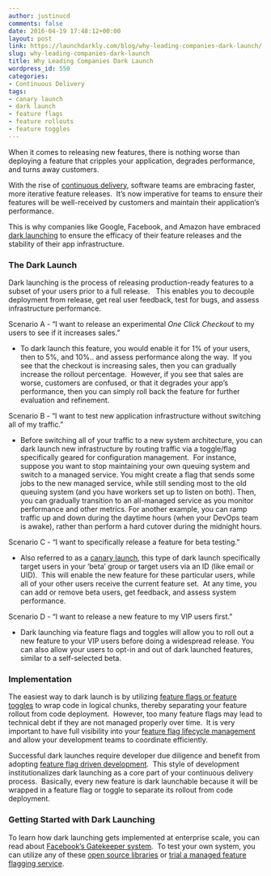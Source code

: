 ```yaml
---
author: justinucd
comments: false
date: 2016-04-19 17:48:12+00:00
layout: post
link: https://launchdarkly.com/blog/why-leading-companies-dark-launch/
slug: why-leading-companies-dark-launch
title: Why Leading Companies Dark Launch
wordpress_id: 550
categories:
- Continuous Delivery
tags:
- canary launch
- dark launch
- feature flags
- feature rollouts
- feature toggles
---
```


When it comes to releasing new features, there is nothing worse than deploying a feature that cripples your application, degrades performance, and turns away customers. 

With the rise of [continuous delivery](https://blog.launchdarkly.com/powering-continuous-delivery-with-feature-flags/), software teams are embracing faster, more iterative feature releases.  It’s now imperative for teams to ensure their features will be well-received by customers and maintain their application’s performance.

This is why companies like Google, Facebook, and Amazon have embraced [dark launching](https://blog.launchdarkly.com/secret-to-facebooks-hacker-engineering-culture/) to ensure the efficacy of their feature releases and the stability of their app infrastructure.

<!-- more -->


### The Dark Launch


Dark launching is the process of releasing production-ready features to a subset of your users prior to a full release.   This enables you to decouple deployment from release, get real user feedback, test for bugs, and assess infrastructure performance.

Scenario A - “I want to release an experimental _One Click Checkout_ to my users to see if it increases sales.”



 	
  * To dark launch this feature, you would enable it for 1% of your users, then to 5%, and 10%.. and assess performance along the way.  If you see that the checkout is increasing sales, then you can gradually increase the rollout percentage.  However, if you see that sales are worse, customers are confused, or that it degrades your app’s performance, then you can simply roll back the feature for further evaluation and refinement.


Scenario B - “I want to test new application infrastructure without switching all of my traffic.”

 	
  * Before switching all of your traffic to a new system architecture, you can dark launch new infrastructure by routing traffic via a toggle/flag specifically geared for configuration management.  For instance, suppose you want to stop maintaining your own queuing system and switch to a managed service. You might create a flag that sends some jobs to the new managed service, while still sending most to the old queuing system (and you have workers set up to listen on both). Then, you can gradually transition to an all-managed service as you monitor performance and other metrics. For another example, you can ramp traffic up and down during the daytime hours (when your DevOps team is awake), rather than perform a hard cutover during the midnight hours.


Scenario C - “I want to specifically release a feature for beta testing.”

 	
  * Also referred to as a [canary launch](https://blog.launchdarkly.com/canary-launches-how-and-why-to-canary-release/), this type of dark launch specifically target users in your ‘beta’ group or target users via an ID (like email or UID).  This will enable the new feature for these particular users, while all of your other users receive the current feature set.  At any time, you can add or remove beta users, get feedback, and assess system performance.


Scenario D - “I want to release a new feature to my VIP users first.”

 	
  * Dark launching via feature flags and toggles will allow you to roll out a new feature to your VIP users before doing a widespread release. You can also allow your users to opt-in and out of dark launched features, similar to a self-selected beta.




### Implementation


The easiest way to dark launch is by utilizing [feature flags or feature toggles](https://blog.launchdarkly.com/feature-flag-driven-development/) to wrap code in logical chunks, thereby separating your feature rollout from code deployment.  However, too many feature flags may lead to technical debt if they are not managed properly over time.  It is very important to have full visibility into your [feature flag lifecycle management](https://blog.launchdarkly.com/tag/feature-flag-management/) and allow your development teams to coordinate efficiently.

Successful dark launches require developer due diligence and benefit from adopting [feature flag driven development](https://blog.launchdarkly.com/feature-flag-driven-development/).  This style of development institutionalizes dark launching as a core part of your continuous delivery process.  Basically, every new feature is dark launchable because it will be wrapped in a feature flag or toggle to separate its rollout from code deployment.


### Getting Started with Dark Launching


To learn how dark launching gets implemented at enterprise scale, you can read about [Facebook’s Gatekeeper system](https://www.facebook.com/notes/facebook-engineering/building-and-testing-at-facebook/10151004157328920).  To test your own system, you can utilize any of these [open source libraries](https://launchdarkly.com/use-cases/?utm_source=launchdarkly_blog&utm_medium=organic) or [trial a managed feature flagging service](https://launchdarkly.com/?utm_source=launchdarkly_blog&utm_medium=organic). 
